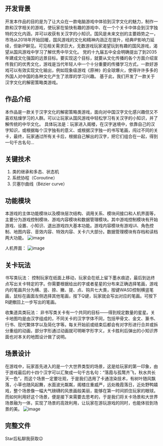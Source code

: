 ## 开发背景
开发本作品的目的是为了让大众在一款电脑游戏中体验到汉字文化的魅力，制作一款和汉字相关的游戏，使玩家在愉快有趣的游戏中、在一个个关卡中体会到汉字独特的文化内涵，并可以收获有关汉字的小知识。国风是未来文创的主要趋势之一，市场从2018年开始回暖，国风游戏的文化和精神内涵正在提升，经典IP影响力延续，但新IP鲜见。可见相关需求巨大，无数游戏玩家渴望玩到有趣的国风游戏，渴望从国风游戏中学习了解优秀中华文化。
党的十九届五中全会明确提出了到2035年建成文化强国的远景目标。要实现这个目标，就要从文化传播的各个方面介绍宣传我们的优秀文化，游戏是当代年轻人中一个十分重要的传播学习方式，一款好游戏可以有效实现文化输出，例如现象级游戏《原神》的全球爆火，使得许许多多的外国人对中国的各种文化产生了浓厚的学习兴趣。
基于此，我们开发了一款关于汉字文化的解密策略类游戏。

## 作品介绍
本作品是一款关于汉字文化的解密策略类游戏，面向对中国汉字文化感兴趣但又不喜欢枯燥学习的人群。可以让玩家从国风游戏中轻松学习有关汉字的小知识，并了解传统的中华文化。
具体玩法是：玩家进入阁楼，在汉字迷境中，依靠自己的汉字知识，或根据每个汉字独有的意义、或根据汉字独一的书写笔画，闯过不同的关卡，最终，玩家通过所有关卡后，根据自己解出的汉字，把它们组合在一起，得到一句千古名句...

## 关键技术
1. 类的继承和多态、状态机
2. 系统协程（Coroutine）
3. 贝塞尔曲线（Bézier curve）

## 功能模块
本游戏的主体功能模块以及模块层次结构、调用关系、模块间接口和人机界面等，主要分为游戏控制模块、游戏内容模块和数据管理模块。其中游戏控制模块有开始游戏、设置、小知识、退出游戏四大基本功能。游戏内容模块有游戏UI、角色控制、地图内容、音效内容、特效内容、关卡六大部分。数据管理模块有存档和读档两大功能。
![image](https://github.com/user-attachments/assets/e5ff216b-daa5-442c-918c-8b3a117d7789)

人机界面：
![image](https://github.com/user-attachments/assets/a287824c-7b9b-4817-b69b-e695c50380aa)

## 关卡玩法
书写类玩法：
控制玩家在纸面上移动，玩家会在纸上留下墨水痕迹，最后到达终点写出关卡特定的字。你需要根据给出的字或者星星的分布来正确选择笔画，游戏内的笔画共分为横、竖、捺、撇、提、点、钩共七大类，按键WASD控制横竖笔画，鼠标在画面左侧选择其他笔画，按下Q键，玩家就会写出对应的笔画。可按下R键撤回上一步写出的笔画。

收集道具类玩法：
非书写类关卡有一个共同的目标——得到规定数量的星星。关卡地图均是由汉字组成的，不同关卡的汉字字体不同，包括甲骨文、金文、篆书、行书、现代繁体字以及简化字等。每关开始前或结束后都会有对字形进行合并或拆分重组的动画，部分字形通过动画就可明晰字形字义，关卡胜利后弹出的小知识界面也对本关的地图设计做了说明。

## 场景设计
在游戏中，玩家首先进入的是一个大世界类型的场景，这是给玩家的第一印象，由于游戏最后的十四个汉字可以汇聚成一句千古名句：“落霞与孤鹜齐飞，秋水共长天一色”，而这个场景一定要壮观，于是我们选用了卡通渲染技术，有树叶随风飘落，小草也随风起舞，水面波光粼粼，阁楼庄重威严，远处晚霞落日，近处野鸭嬉戏，整个场景像一幅大气磅礴的风景画般美丽，能够在第一时间抓住玩家的眼球。
而如何利用好这个场景，便是接下来需要去思考的，于是我们将关卡场景和大世界场景融为一体，实现了场景的高效利用，让玩家在游玩游戏的同时，也能体验到场景的美。
![image](https://github.com/user-attachments/assets/7c7857d7-5675-4be1-a301-7f0419d07f57)

## 完整文件
Star后私聊我获取😉
